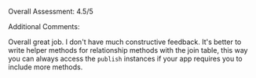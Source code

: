 Overall Assessment: 4.5/5

Additional Comments: 

Overall great job. I don't have much constructive feedback. It's better to write helper methods for relationship methods with the join table, this way you can always access the `publish` instances if your app requires you to include more methods.
